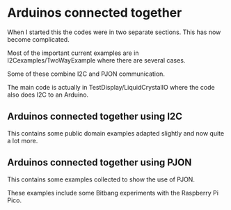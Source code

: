# Arduinos connected together

When I started this the codes were in two separate sections. This has now become complicated.

Most of the important current examples are in I2Cexamples/TwoWayExample where there are several cases.

Some of these combine I2C and PJON communication.

The main code is actually in TestDisplay/LiquidCrystalIO where the code also does I2C to an Arduino.

## Arduinos connected together using I2C

This contains some public domain examples adapted slightly and now quite a lot more.

## Arduinos connected together using PJON

This contains some examples collected to show the use of PJON.

These examples include some Bitbang experiments with the Raspberry Pi Pico.

